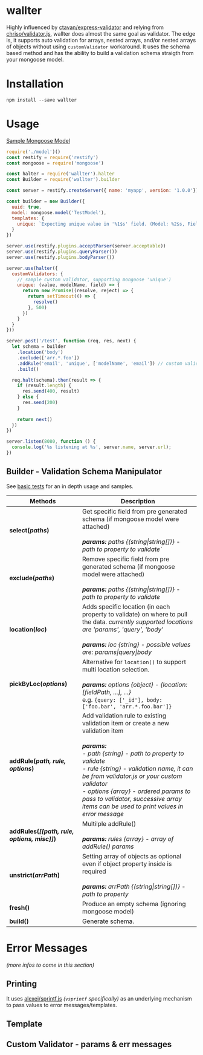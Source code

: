 # wallter
Highly influenced by [ctavan/express-validator](https://github.com/ctavan/express-validator) and relying from [chriso/validator.js](https://github.com/chriso/validator.js), wallter does almost the same goal as validator. The edge is, it supports auto validation for arrays, nested arrays, and/or nested arrays of objects without using `customValidator` workaround. It uses the schema based method and has the ability to build a validation schema straigth from your mongoose model.

# Installation

`npm install --save wallter`

# Usage
[Sample Mongoose Model](https://github.com/edgracilla/wallter/blob/master/test/models/basic.model.js)

```js
require('./model')()
const restify = require('restify')
const mongoose = require('mongoose')

const halter = require('wallter').halter
const Builder = require('wallter').builder

const server = restify.createServer({ name: 'myapp', version: '1.0.0'});

const builder = new Builder({
  uuid: true,
  model: mongoose.model('TestModel'),
  templates: {
    unique: `Expecting unique value in '%1$s' field. (Model: %2$s, Field: %3$s)`
  }
})

server.use(restify.plugins.acceptParser(server.acceptable))
server.use(restify.plugins.queryParser())
server.use(restify.plugins.bodyParser())

server.use(halter({
  customValidators: {
    // sample custom validator, supporting mongoose 'unique')
    unique: (value, modelName, field) => {
      return new Promise((resolve, reject) => {
        return setTimeout(() => {
          resolve()
        }, 500)
      })
    }
  }
}))

server.post('/test', function (req, res, next) {
  let schema = builder
    .location('body')
    .exclude(['arr.*.foo'])
    .addRule('email', 'unique', ['modelName', 'email']) // custom validator above
    .build()

  req.halt(schema).then(result => {
    if (result.length) {
      res.send(400, result)
    } else {
      res.send(200)
    }
    
    return next()
  })
})

server.listen(8080, function () {
  console.log('%s listening at %s', server.name, server.url);
})
```

## Builder - Validation Schema Manipulator
See [basic tests](https://github.com/edgracilla/wallter/blob/master/test/builder/basic.test.js) for an in depth usage and samples.

Methods                                        | Description
----------------------------------------------- | --------------------------------------
**select(*paths*)**                             | Get specific field from pre generated schema (if mongoose model were attached)<br><br>***params:*** *paths {(string\|string[])} - path to property to validate`*
**exclude(*paths*)**                            | Remove specific field from pre generated schema (if mongoose model were attached)<br><br>***params:*** *paths {(string\|string[])} - path to property to validate*
**location(*loc*)**                             | Adds specific location (in each property to validate) on where to pull the data. *currently supported locations are 'params', 'query', 'body'*<br><br>***params:*** *loc {string} - possible values are: params\|query\|body*
**pickByLoc(*options*)**                        | Alternative for `location()` to support multi location selection. <br><br>***params:*** *options {object} - {location: [fieldPath, ...], ...}*<br>e.g. `{query: ['_id'], body: ['foo.bar', 'arr.*.foo.bar']}` 
**addRule(*path, rule, options*)**        | Add validation rule to existing validation item or create a new validation item<br><br>***params:*** <br>*- path {string} - path to property to validate*<br>*- rule {string} - validation name, it can be from validator.js or your custom validator*<br>*- options {array} - ordered params to pass to validator, successive array items can be used to print values in error message*
**addRules(*[[path, rule, options, misc]]*)**   | Multilple addRule()<br><br>***params:*** *rules {array}  - array of addRule() params*
**unstrict(*arrPath*)**                         | Setting array of objects as optional even if object property inside is required<br><br>***params:*** *arrPath {(string\|string[])} - path to property*
**fresh()**                                     | Produce an empty schema (ignoring mongoose model)
**build()**                                     | Generate schema.

# Error Messages
*(more infos to come in this section)*
## Printing
It uses [alexei/sprintf.js](https://github.com/alexei/sprintf.js) *(`vsprintf` specifically)* as an underlying mechanism to pass values to error messages/templates.

## Template

## Custom Validator - params & err messages
